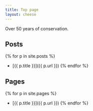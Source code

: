 ```yaml
---
title: Top page
layout: cheese
---
```


Over 50 years of conservation.

## Posts
{% for p in site.posts %}
 * [{{ p.title }}]({{ p.url }})
{% endfor %}

## Pages
{% for p in site.pages %}
 * [{{ p.title }}]({{ p.url }})
{% endfor %}

